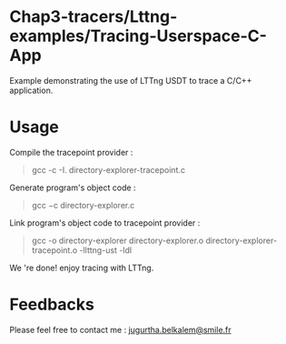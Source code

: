 ﻿# Chap3-tracers/Lttng-examples/Tracing-Userspace-C-App

Example demonstrating the use of LTTng USDT to trace a C/C++ application.

# Usage

Compile the tracepoint provider :

> gcc -c -I. directory-explorer-tracepoint.c

Generate program's object code :

> gcc −c directory-explorer.c

Link program's object code to tracepoint provider :

> gcc -o directory-explorer directory-explorer.o directory-explorer-tracepoint.o -llttng-ust -ldl

We 're done! enjoy tracing with LTTng.

 
# Feedbacks
Please feel free to contact me : <jugurtha.belkalem@smile.fr>
